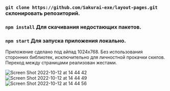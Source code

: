 ### `git clone https://github.com/Sakurai-exe/layout-pages.git` склонировать репозиторий.
### `npm install` Для скачивания недостающих пакетов.
### `npm start` Для запуска приложения локально.

Приложение сделано под айпад 1024x768. Без использования сторонних библиотек, исключительно для личностной прокачки скилов.
Переход между страницами реализован жестами.

![Screen Shot 2022-10-12 at 14 44 42](https://user-images.githubusercontent.com/46085908/195334479-df55c4e9-ef0d-4828-89fc-37c36befe65f.png)
![Screen Shot 2022-10-12 at 14 44 49](https://user-images.githubusercontent.com/46085908/195334493-b3215d5d-832f-4238-9c3d-1cd0686ef02e.png)
![Screen Shot 2022-10-12 at 14 44 56](https://user-images.githubusercontent.com/46085908/195334498-e36b67e4-04b4-4e55-b13c-e179d8014f0e.png)
